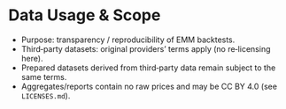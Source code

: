 # Data Usage & Scope

- Purpose: transparency / reproducibility of EMM backtests.
- Third‑party datasets: original providers’ terms apply (no re‑licensing here).
- Prepared datasets derived from third‑party data remain subject to the same terms.
- Aggregates/reports contain no raw prices and may be CC BY 4.0 (see `LICENSES.md`).
